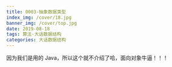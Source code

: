 ```yaml
---
title: 0003-抽象数据类型
index_img: /cover/18.jpg
banner_img: /cover/top.jpg
date: 2019-08-18
tags: 算法-大话数据结构
categories: 大话数据结构
---
```


因为我们是用的 Java，所以这个就不介绍了哈，面向对象牛逼！！！
